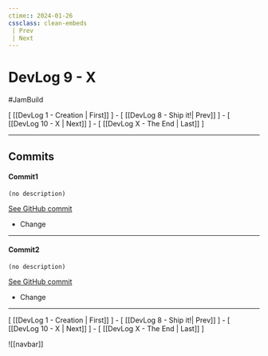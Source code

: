 ```yaml
---
ctime:: 2024-01-26
cssclass: clean-embeds
 | Prev
 | Next
---
```


# DevLog 9 - X

#JamBuild 

\[ [[DevLog 1 - Creation | First]] \] - \[ [[DevLog 8 - Ship it!| Prev]] \] - \[ [[DevLog 10 - X | Next]] \] - \[ [[DevLog X - The End | Last]] \]

---

## Commits

#### Commit1
```
(no description)
```
[See GitHub commit](https://github.com/RayoROAR/GreenTop/commit/94fccd101820f5f4981c42513b5e8553e10253a6)

- Change



---

#### Commit2
```
(no description)
```
[See GitHub commit](https://github.com/RayoROAR/GreenTop/commit/94fccd101820f5f4981c42513b5e8553e10253a6)

- Change



---

\[ [[DevLog 1 - Creation | First]] \] - \[ [[DevLog 8 - Ship it!| Prev]] \] - \[ [[DevLog 10 - X | Next]] \] - \[ [[DevLog X - The End | Last]] \]

![[navbar]]